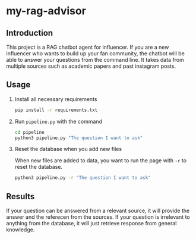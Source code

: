 # my-rag-advisor

## Introduction

This project is a RAG chatbot agent for influencer. If you are a new influencer who wants to build up your fan community, the chatbot will be able to answer your questions from the command line. It takes data from multiple sources such as academic papers and past instagram posts.

## Usage

1. Install all necessary requirements

    ```sh
    pip install -r requirements.txt
    ```

2. Run ```pipeline.py``` with the command 

    ```sh
    cd pipeline
    python3 pipeline.py "The question I want to ask"
    ```

3. Reset the database when you add new files

    When new files are added to data, you want to run the page with ```-r``` to reset the database.
    ```sh
    python3 pipeline.py -r "The question I want to ask"
    ```


## Results

If your question can be answered from a relevant source, it will provide the answer and the referecen from the sources. If your question is irrelevant to anything from the database, it will just retrieve response from general knowledge.

